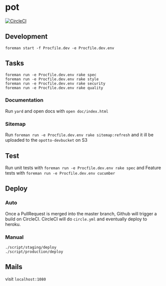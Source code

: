 # pot

[![CircleCI](https://img.shields.io/circleci/project/BrightFlair/PHP.Gt.svg)](https://circleci.com/gh/ahtung/opotto)

## Development

``` foreman start -f Procfile.dev -e Procfile.dev.env ```

## Tasks

    foreman run -e Procfile.dev.env rake spec
    foreman run -e Procfile.dev.env rake style
    foreman run -e Procfile.dev.env rake security
    foreman run -e Procfile.dev.env rake quality

### Documentation

Run ``` yard ``` and open docs with ``` open doc/index.html ```

### Sitemap

Run ``` foreman run -e Procfile.dev.env rake sitemap:refresh ``` and it ill be uploaded to the ``` opotto-devbucket ``` on S3

## Test

Run unit tests with ``` foreman run -e Procfile.dev.env rake spec ```
and
Feature tests with ``` foreman run -e Procfile.dev.env cucumber ```

## Deploy

### Auto

Once a PullRequest is merged into the master branch, Github will trigger a build on CircleCI.
CircleCI will do ``` circle.yml ``` and eventually deploy to heroku.

### Manual

    ./script/staging/deploy
    ./script/production/deploy


## Mails

visit ``` localhost:1080 ```
